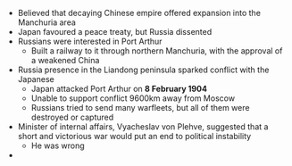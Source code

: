 - Believed that decaying Chinese empire offered expansion into the Manchuria area
- Japan favoured a peace treaty, but Russia dissented
- Russians were interested in Port Arthur
	- Built a railway to it through northern Manchuria, with the approval of a weakened China
- Russia presence in the Liandong peninsula sparked conflict with the Japanese
	- Japan attacked Port Arthur on **8 February 1904**
	- Unable to support conflict 9600km away from Moscow
	- Russians tried to send many warfleets, but all of them were destroyed or captured
- Minister of internal affairs, Vyacheslav von Plehve, suggested that a short and victorious war would put an end to political instability
	- He was wrong
- 
